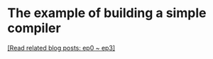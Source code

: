# The example of building a simple compiler
[[Read related blog posts: ep0 ~ ep3]](https://aben20807.github.io/posts/20210722-build-a-simple-compiler-ep0/)
